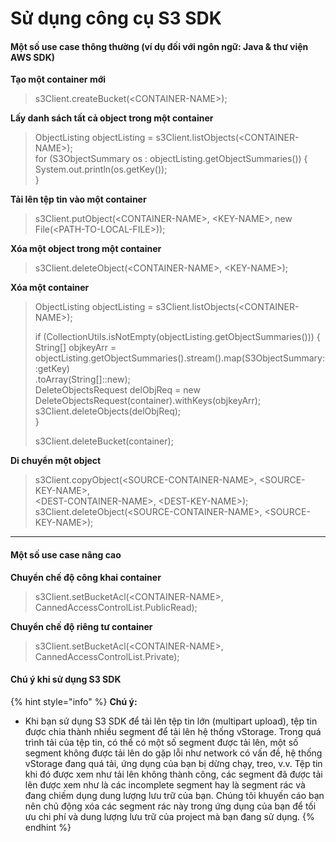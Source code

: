 # Sử dụng công cụ S3 SDK

#### Một số use case thông thường (ví dụ đối với ngôn ngữ: Java & thư viện AWS SDK) <a href="#sudungcongcus3sdk-motsousecasethongthuong-vidudoivoingonngu-java-and-thuvienawssdk" id="sudungcongcus3sdk-motsousecasethongthuong-vidudoivoingonngu-java-and-thuvienawssdk"></a>

**Tạo một container mới**

> s3Client.createBucket(\<CONTAINER-NAME>);

**Lấy danh sách tất cả object trong một container**

> ObjectListing objectListing = s3Client.listObjects(\<CONTAINER-NAME>);\
> for (S3ObjectSummary os : objectListing.getObjectSummaries()) {\
> System.out.println(os.getKey());\
> }

**Tải lên tệp tin vào một container** &#x20;

> s3Client.putObject(\<CONTAINER-NAME>, \<KEY-NAME>, new File(\<PATH-TO-LOCAL-FILE>));

**Xóa một object trong một container**

> s3Client.deleteObject(\<CONTAINER-NAME>, \<KEY-NAME>);

**Xóa một container**

> ObjectListing objectListing = s3Client.listObjects(\<CONTAINER-NAME>);
>
> if (CollectionUtils.isNotEmpty(objectListing.getObjectSummaries())) {\
> String\[] objkeyArr = objectListing.getObjectSummaries().stream().map(S3ObjectSummary::getKey)\
> &#x20; .toArray(String\[]::new);\
> DeleteObjectsRequest delObjReq = new DeleteObjectsRequest(container).withKeys(objkeyArr);\
> s3Client.deleteObjects(delObjReq);\
> }
>
> s3Client.deleteBucket(container);

**Di chuyển một object**

> s3Client.copyObject(\<SOURCE-CONTAINER-NAME>, \<SOURCE-KEY-NAME>,\
> \<DEST-CONTAINER-NAME>, \<DEST-KEY-NAME>);\
> s3Client.deleteObject(\<SOURCE-CONTAINER-NAME>, \<SOURCE-KEY-NAME>);

***

#### Một số use case nâng cao <a href="#sudungcongcus3sdk-motsousecasenangcao" id="sudungcongcus3sdk-motsousecasenangcao"></a>

**Chuyển chế độ công khai container**

> s3Client.setBucketAcl(\<CONTAINER-NAME>, CannedAccessControlList.PublicRead);

**Chuyển chế độ riêng tư container**

> s3Client.setBucketAcl(\<CONTAINER-NAME>, CannedAccessControlList.Private);

#### Chú ý khi sử dụng S3 SDK <a href="#sudungcongcus3sdk-chuykhisudungs3sdk" id="sudungcongcus3sdk-chuykhisudungs3sdk"></a>

{% hint style="info" %}
**Chú ý:**

* Khi bạn sử dụng S3 SDK để tải lên tệp tin lớn (multipart upload), tệp tin được chia thành nhiều segment để tải lên hệ thống vStorage. Trong quá trình tải của tệp tin, có thể có một số segment được tải lên, một số segment không được tải lên do gặp lỗi như network có vấn đề, hệ thống vStorage đang quá tải, ứng dụng của bạn bị dừng chạy, treo, v.v. Tệp tin khi đó được xem như tải lên không thành công, các segment đã được tải lên được xem như là các incomplete segment hay là segment rác và đang chiếm dụng dung lượng lưu trữ của bạn. Chúng tôi khuyến cáo bạn nên chủ động xóa các segment rác này trong ứng dụng của bạn để tối ưu chi phí và dung lượng lưu trữ của project mà bạn đang sử dụng.
{% endhint %}
